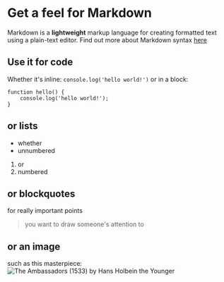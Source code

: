 # Get a feel for Markdown
Markdown is a **lightweight** markup language for creating formatted text using a plain-text editor. Find out more about Markdown syntax [here](https://www.markdownguide.org/basic-syntax/)

## Use it for code
Whether it's inline: `console.log('hello world!')` or in a block:
```
function hello() {
    console.log('hello world!');
}
```

## or lists
* whether
* unnumbered

1. or
1. numbered

## or blockquotes
for really important points
> you want to draw someone's attention to

## or an image
such as this masterpiece:
![The Ambassadors (1533) by Hans Holbein the Younger](https://upload.wikimedia.org/wikipedia/commons/thumb/9/9d/Holbein-ambassadors.jpg/487px-Holbein-ambassadors.jpg)

